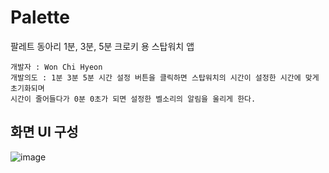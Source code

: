 # Palette
팔레트 동아리 1분, 3분, 5분 크로키 용 스탑워치 앱
```
개발자 : Won Chi Hyeon
개발의도 : 1분 3분 5분 시간 설정 버튼을 클릭하면 스탑워치의 시간이 설정한 시간에 맞게 초기화되며
시간이 줄어들다가 0분 0초가 되면 설정한 벨소리의 알림을 울리게 한다.
```
## 화면 UI 구성
![image](https://github.com/mr-won/Palette/assets/58906858/3c9d30e8-51cf-4c08-a917-d20f70253f29)
